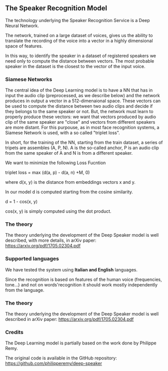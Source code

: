 ## The Speaker Recognition Model
The technology underlying the Speaker Recognition Service is a Deep Neural Network.

The network, trained on a large dataset of voices, gives us the ability to translate the recording of the voice into a vector in a highly dimensional space of features.

In this way, to identify the speaker in a dataset of registered speakers we need only to compute the distance between vectors. The most probable speaker in the dataset is the closest to the vector of the input voice.

### Siamese Networks
The central idea of the Deep Learning model is to have a NN that has in input the audio clip (preprocessed, as we describe below) and the network produces in output a vector in a 512-dimenaional space.
These vectors can be used to compute the distance between two audio clips and decide if they belongs to the same speaker or not.
But, the network must learn to properly produce these vectors: we want that vectors produced by audio clip of the same speaker are "close" and vectors from different speakers are more distant.
For this purpouse, as in most face recognition systems, a Siamese Network is used, with a so called "triplet loss".

In short, for the training of the NN, starting from the train dataset, a series of tripets are assembles (A, P, N). A is the so-called anchor, P is an audio clip from the same speaker of A and N is from a different speaker.

We want to minimize the following Loss Fucntion

triplet loss = max (d(a, p) - d(a, n) +M, 0)

where d(x, y) is the distance from embeddings vectors x and y.

In our model d is computed starting from the cosine similarity.

d = 1 - cos(x, y)

cos(x, y) is simply computed using the dot product.
 
 
### The theory
The theory underlying the development of the Deep Speaker model is well described, with more details, in arXiv paper: https://arxiv.org/pdf/1705.02304.pdf

### Supported languages
We have tested the system using **Italian and English** languages. 

Since the recognition is based on features of the human voice (frequencies, tone...) and not on words'recognition it should work mostly independently from the language.

### The theory
The theory underlying the development of the Deep Speaker model is well described in arXiv paper: https://arxiv.org/pdf/1705.02304.pdf

### Credits
The Deep Learning model is partially based on the work done by Philippe Remy.

The original code is available in the GitHub repository: https://github.com/philipperemy/deep-speaker

